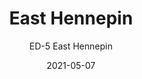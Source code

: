 ---
image_primary: "img/ED_East+Hennepin+Art.jpg"
image_secondary: "img/ED+East+Hennepin+Interior.jpg"
subtitle: "ED-5  East Hennepin"
tags: 
  - "Wall Coverings"
title: "East Hennepin"
href: "http://www.areaenvironments.com/order/ed-6-east-hennepin"
designer: "Emily Donovan"
category: "Wall Coverings"
manufacturer: "Area Environments"
slug: "/manufacturers/area-environments/wall-coverings/emily-donovan-east-hennepin"
date: "2021-05-07"
---